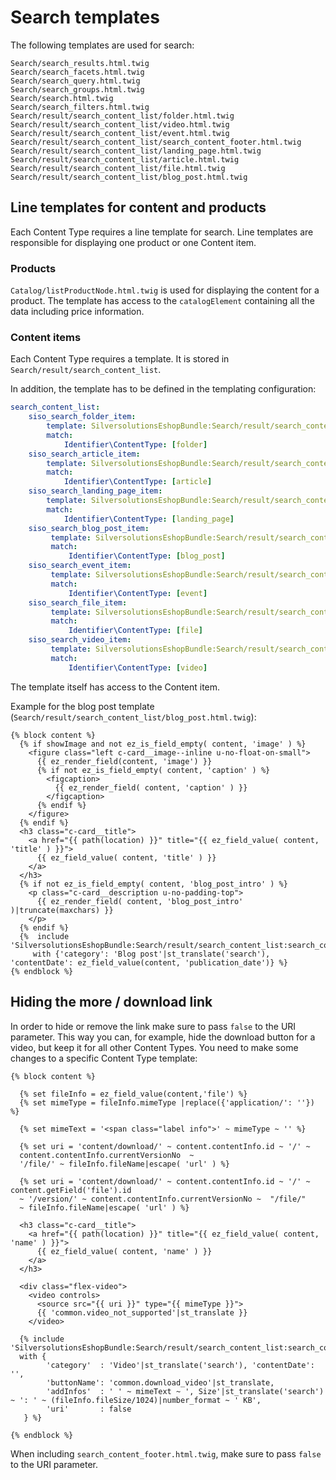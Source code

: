 # Search templates

The following templates are used for search:

```
Search/search_results.html.twig
Search/search_facets.html.twig
Search/search_query.html.twig
Search/search_groups.html.twig
Search/search.html.twig
Search/search_filters.html.twig
Search/result/search_content_list/folder.html.twig
Search/result/search_content_list/video.html.twig
Search/result/search_content_list/event.html.twig
Search/result/search_content_list/search_content_footer.html.twig
Search/result/search_content_list/landing_page.html.twig
Search/result/search_content_list/article.html.twig
Search/result/search_content_list/file.html.twig
Search/result/search_content_list/blog_post.html.twig
```

## Line templates for content and products

Each Content Type requires a line template for search.
Line templates are responsible for displaying one product or one Content item. 

### Products

`Catalog/listProductNode.html.twig` is used for displaying the content for a product.
The template has access to the `catalogElement` containing all the data including price information. 

### Content items

Each Content Type requires a template. It is stored in `Search/result/search_content_list`.

In addition, the template has to be defined in the templating configuration:

``` yaml
search_content_list:
    siso_search_folder_item:
        template: SilversolutionsEshopBundle:Search/result/search_content_list:folder.html.twig
        match:
            Identifier\ContentType: [folder]
    siso_search_article_item:
        template: SilversolutionsEshopBundle:Search/result/search_content_list:article.html.twig
        match:
            Identifier\ContentType: [article]
    siso_search_landing_page_item:
        template: SilversolutionsEshopBundle:Search/result/search_content_list:landing_page.html.twig
        match:
            Identifier\ContentType: [landing_page]
    siso_search_blog_post_item:
         template: SilversolutionsEshopBundle:Search/result/search_content_list:blog_post.html.twig
         match:
             Identifier\ContentType: [blog_post]
    siso_search_event_item:
         template: SilversolutionsEshopBundle:Search/result/search_content_list:event.html.twig
         match:
             Identifier\ContentType: [event]
    siso_search_file_item:
         template: SilversolutionsEshopBundle:Search/result/search_content_list:file.html.twig
         match:
             Identifier\ContentType: [file]
    siso_search_video_item:
         template: SilversolutionsEshopBundle:Search/result/search_content_list:video.html.twig
         match:
             Identifier\ContentType: [video]
```

The template itself has access to the Content item.

Example for the blog post template (`Search/result/search_content_list/blog_post.html.twig`):

``` html+twig
{% block content %}
  {% if showImage and not ez_is_field_empty( content, 'image' ) %}
    <figure class="left c-card__image--inline u-no-float-on-small">
      {{ ez_render_field(content, 'image') }}
      {% if not ez_is_field_empty( content, 'caption' ) %}
        <figcaption>
          {{ ez_render_field( content, 'caption' ) }}
        </figcaption>
      {% endif %}
    </figure>
  {% endif %}
  <h3 class="c-card__title">
    <a href="{{ path(location) }}" title="{{ ez_field_value( content, 'title' ) }}">
      {{ ez_field_value( content, 'title' ) }}
    </a>
  </h3>
  {% if not ez_is_field_empty( content, 'blog_post_intro' ) %}
    <p class="c-card__description u-no-padding-top">
      {{ ez_render_field( content, 'blog_post_intro' )|truncate(maxchars) }}
    </p>
  {% endif %}
  {%  include 'SilversolutionsEshopBundle:Search/result/search_content_list:search_content_footer.html.twig'|st_resolve_template
     with {'category': 'Blog post'|st_translate('search'), 'contentDate': ez_field_value(content, 'publication_date')} %}
{% endblock %}
```

## Hiding the more / download link

In order to hide or remove the link make sure to pass `false` to the URI parameter.
This way you can, for example, hide the download button for a video, but keep it for all other Content Types.
You need to make some changes to a specific Content Type template:

``` html+twig
{% block content %}

  {% set fileInfo = ez_field_value(content,'file') %}
  {% set mimeType = fileInfo.mimeType |replace({'application/': ''})  %}

  {% set mimeText = '<span class="label info">' ~ mimeType ~ '' %}

  {% set uri = 'content/download/' ~ content.contentInfo.id ~ '/' ~
  content.contentInfo.currentVersionNo  ~
  '/file/' ~ fileInfo.fileName|escape( 'url' ) %}

  {% set uri = 'content/download/' ~ content.contentInfo.id ~ '/' ~ content.getField('file').id
  ~ '/version/' ~ content.contentInfo.currentVersionNo ~  "/file/"
  ~ fileInfo.fileName|escape( 'url' ) %}

  <h3 class="c-card__title">
    <a href="{{ path(location) }}" title="{{ ez_field_value( content, 'name' ) }}">
      {{ ez_field_value( content, 'name' ) }}
    </a>
  </h3>

  <div class="flex-video">
    <video controls>
      <source src="{{ uri }}" type="{{ mimeType }}">
      {{ 'common.video_not_supported'|st_translate }}
    </video>

  {% include 'SilversolutionsEshopBundle:Search/result/search_content_list:search_content_footer.html.twig'|st_resolve_template
  with {
        'category'  : 'Video'|st_translate('search'), 'contentDate': '',
        'buttonName': 'common.download_video'|st_translate,
        'addInfos'  : ' ' ~ mimeText ~ ', Size'|st_translate('search') ~ ': ' ~ (fileInfo.fileSize/1024)|number_format ~ ' KB',
        'uri'       : false
   } %}

{% endblock %}
```

When including `search_content_footer.html.twig`, make sure to pass `false` to the URI parameter.
